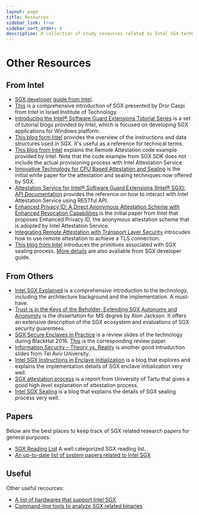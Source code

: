 ```yaml
---
layout: page
title: Resources
sidebar_link: true
sidebar_sort_order: 4
description: A collection of study resources related to Intel SGX technology.
---
```


# Other Resources

## From Intel

* [SGX developer guide from Intel](https://software.intel.com/en-us/documentation/sgx-developer-guide).
* [This](http://tce.webee.eedev.technion.ac.il/wp-content/uploads/sites/8/2015/10/SGX-for-Technion-TCE.pdf) is a comprehensive introduction of SGX presented by Dror Caspi from Intel in Israel Institute of Technology.
* [Introducing the Intel® Software Guard Extensions Tutorial Series](https://software.intel.com/en-us/articles/introducing-the-intel-software-guard-extensions-tutorial-series) is a set of tutorial blogs provided by Intel, which is focused on developing SGX applications for Windows platform.
* [This blog form Intel](https://software.intel.com/en-us/blogs/2016/06/10/overview-of-intel-software-guard-extensions-instructions-and-data-structures) provides the overview of the instructions and data structures used in SGX. It's useful as a reference for technical terms.
* [This blog from Intel](https://software.intel.com/en-us/articles/code-sample-intel-software-guard-extensions-remote-attestation-end-to-end-example) explains the Remote Attestation code example provided by Intel. Note that the code example from SGX SDK does not include the actual provisioning process with Intel Attestation Service.
* [Innovative Technology for CPU Based Attestation and Sealing](https://software.intel.com/en-us/articles/innovative-technology-for-cpu-based-attestation-and-sealing) is the initial white paper for the attestation and sealing techniques now offered by SGX.
* [Attestation Service for Intel® Software Guard Extensions \(Intel® SGX\): API Documentation](https://software.intel.com/sites/default/files/managed/7e/3b/ias-api-spec.pdf) provides the reference on how to interact with Intel Attestation Service using RESTful API.
* [Enhanced Privacy ID: A Direct Anonymous Attestation Scheme with Enhanced Revocation Capabilities](https://eprint.iacr.org/2007/194.pdf) is the initial paper from Intel that proposes Enhanced Privacy ID, the anonymous attestation scheme that is adopted by Intel Attestation Service.
* [Integrating Remote Attestation with Transport Layer Security](https://arxiv.org/pdf/1801.05863.pdf) introcudes how to use remote attestation to achieve a TLS connection.
* [This blog from Intel](https://eprint.iacr.org/2016/086.pdf) introduces the primitives associated with SGX sealing process. [More details](https://software.intel.com/en-us/node/702997) are also available from SGX developer guide.

## From Others

* [Intel SGX Explained](https://eprint.iacr.org/2016/086.pdf) is a comprehensive introduction to the technology, including the architecture background and the implementation. A must-have.
* [Trust is in the Keys of the Beholder: Extending SGX Autonomy and Anonymity](https://www.idc.ac.il/en/schools/cs/research/Documents/jackson-msc-thesis.pdf) is the dissertation for MS degree by Alon Jackson. It offers an extensive description of the SGX ecosystem and evaluations of SGX security guarentees.
* [SGX Secure Enclaves in Practice](https://www.blackhat.com/docs/us-16/materials/us-16-Aumasson-SGX-Secure-Enclaves-In-Practice-Security-And-Crypto-Review.pdf) is a review slides of the technology during BlackHat 2016. [This](https://github.com/kudelskisecurity/sgxfun/blob/master/paper/sgxpaper.md) is the corresponding review paper.
* [Information Security – Theory vs. Reality](http://www.cs.tau.ac.il/~tromer/istvr1516-files/lecture10-trusted-platform-sgx.pdf) is another good intruduction slides from Tel Aviv University.
* [Intel SGX Instructions in Enclave Initialization](https://insujang.github.io/2017-04-05/intel-sgx-instructions-in-enclave-initialization/) is a blog that explores and explains the implementation details of SGX enclave initialization very well.
* [SGX attestation process](https://courses.cs.ut.ee/MTAT.07.022/2017_spring/uploads/Main/hiie-report-s16-17.pdf) is a report from University of Tartu that gives a good high level explanation of attestation process.
* [Intel SGX Sealing](https://insujang.github.io/2017-10-09/intel-sgx-sealing/) is a blog that explains the details of SGX sealing process very well.

## Papers

Below are the best places to keep track of SGX related research papers for general purposes:

* [SGX Reading List](http://ina.kaist.ac.kr/~dongsuh/SGXReadingList.html) A well categorized SGX reading list.
* [An up-to-date list of system papers related to Intel SGX](https://github.com/vschiavoni/sgx-papers)

## Useful

Other useful recources:

* [A list of hardwares that support Intel SGX](https://github.com/ayeks/SGX-hardware)
* [Command-line tools to analyze SGX related binaries](https://github.com/kudelskisecurity/sgxfun)

